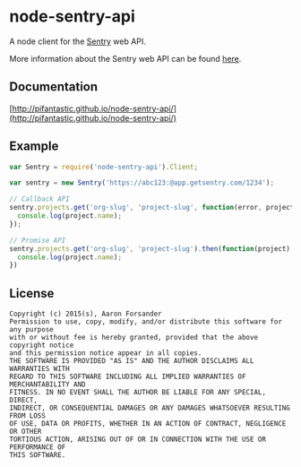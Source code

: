 # node-sentry-api

A node client for the [Sentry](https://getsentry.com/welcome/) web API.

More information about the Sentry web API can be found [here](https://docs.getsentry.com/hosted/api/).

## Documentation

[http://pifantastic.github.io/node-sentry-api/](http://pifantastic.github.io/node-sentry-api/)

## Example

```javascript
var Sentry = require('node-sentry-api').Client;

var sentry = new Sentry('https://abc123:@app.getsentry.com/1234');

// Callback API
sentry.projects.get('org-slug', 'project-slug', function(error, project) {
  console.log(project.name);
});

// Promise API
sentry.projects.get('org-slug', 'project-slug').then(function(project) {
  console.log(project.name);
})
```

## License

```
Copyright (c) 2015(s), Aaron Forsander
Permission to use, copy, modify, and/or distribute this software for any purpose
with or without fee is hereby granted, provided that the above copyright notice
and this permission notice appear in all copies.
THE SOFTWARE IS PROVIDED "AS IS" AND THE AUTHOR DISCLAIMS ALL WARRANTIES WITH
REGARD TO THIS SOFTWARE INCLUDING ALL IMPLIED WARRANTIES OF MERCHANTABILITY AND
FITNESS. IN NO EVENT SHALL THE AUTHOR BE LIABLE FOR ANY SPECIAL, DIRECT,
INDIRECT, OR CONSEQUENTIAL DAMAGES OR ANY DAMAGES WHATSOEVER RESULTING FROM LOSS
OF USE, DATA OR PROFITS, WHETHER IN AN ACTION OF CONTRACT, NEGLIGENCE OR OTHER
TORTIOUS ACTION, ARISING OUT OF OR IN CONNECTION WITH THE USE OR PERFORMANCE OF
THIS SOFTWARE.
```
